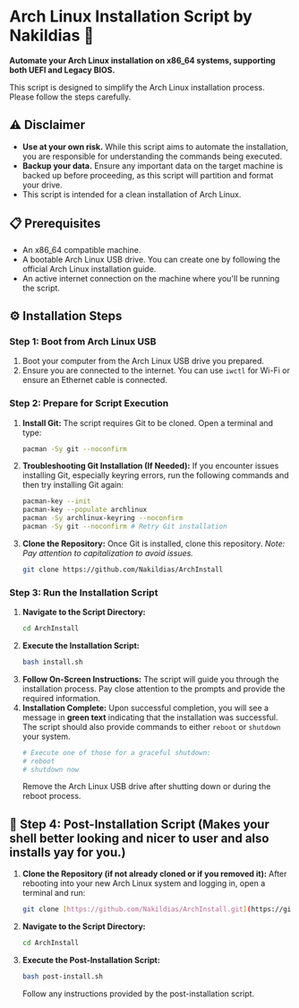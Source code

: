 # Arch Linux Installation Script by Nakildias 🚀

**Automate your Arch Linux installation on x86_64 systems, supporting both UEFI and Legacy BIOS.**

This script is designed to simplify the Arch Linux installation process. Please follow the steps carefully.

## ⚠️ Disclaimer
* **Use at your own risk.** While this script aims to automate the installation, you are responsible for understanding the commands being executed.
* **Backup your data.** Ensure any important data on the target machine is backed up before proceeding, as this script will partition and format your drive.
* This script is intended for a clean installation of Arch Linux.

## 📋 Prerequisites
* An x86_64 compatible machine.
* A bootable Arch Linux USB drive. You can create one by following the official Arch Linux installation guide.
* An active internet connection on the machine where you'll be running the script.

## ⚙️ Installation Steps

### Step 1: Boot from Arch Linux USB
1.  Boot your computer from the Arch Linux USB drive you prepared.
2.  Ensure you are connected to the internet. You can use `iwctl` for Wi-Fi or ensure an Ethernet cable is connected.

### Step 2: Prepare for Script Execution
1.  **Install Git:**
    The script requires Git to be cloned. Open a terminal and type:
    ```bash
    pacman -Sy git --noconfirm
    ```
2.  **Troubleshooting Git Installation (If Needed):**
    If you encounter issues installing Git, especially keyring errors, run the following commands and then try installing Git again:
    ```bash
    pacman-key --init
    pacman-key --populate archlinux
    pacman -Sy archlinux-keyring --noconfirm
    pacman -Sy git --noconfirm # Retry Git installation
    ```
3.  **Clone the Repository:**
    Once Git is installed, clone this repository.
    *Note: Pay attention to capitalization to avoid issues.*
    ```bash
    git clone https://github.com/Nakildias/ArchInstall
    ```

### Step 3: Run the Installation Script
1.  **Navigate to the Script Directory:**
    ```bash
    cd ArchInstall
    ```
2.  **Execute the Installation Script:**
    ```bash
    bash install.sh
    ```
3.  **Follow On-Screen Instructions:**
    The script will guide you through the installation process. Pay close attention to the prompts and provide the required information.
4.  **Installation Complete:**
    Upon successful completion, you will see a message in **green text** indicating that the installation was successful. The script should also provide commands to either `reboot` or `shutdown` your system.
    ```bash
    # Execute one of those for a graceful shutdown:
    # reboot
    # shutdown now
    ```
    Remove the Arch Linux USB drive after shutting down or during the reboot process.

## 🔧 Step 4: Post-Installation Script (Makes your shell better looking and nicer to user and also installs yay for you.)

1.  **Clone the Repository (if not already cloned or if you removed it):**
    After rebooting into your new Arch Linux system and logging in, open a terminal and run:
    ```bash
    git clone [https://github.com/Nakildias/ArchInstall.git](https://github.com/Nakildias/ArchInstall.git)
    ```
2.  **Navigate to the Script Directory:**
    ```bash
    cd ArchInstall
    ```
3.  **Execute the Post-Installation Script:**
    ```bash
    bash post-install.sh
    ```
    Follow any instructions provided by the post-installation script.
